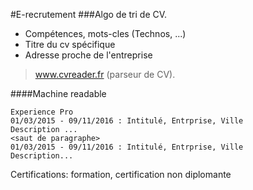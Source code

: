 #E-recrutement
###Algo de tri de CV.
* Compétences, mots-cles (Technos, ...)
* Titre du cv spécifique
* Adresse proche de l'entreprise

> www.cvreader.fr (parseur de CV).

####Machine readable
```
Experience Pro
01/03/2015 - 09/11/2016 : Intitulé, Entrprise, Ville
Description ...
<saut de paragraphe>
01/03/2015 - 09/11/2016 : Intitulé, Entrprise, Ville
Description...
```

Certifications: formation, certification non diplomante